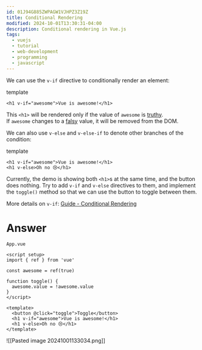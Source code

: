 ```yaml
---
id: 01J94G885ZWPAGW1VJHPZ3Z19Z
title: Conditional Rendering
modified: 2024-10-01T13:30:31-04:00
description: Conditional rendering in Vue.js
tags:
  - vuejs
  - tutorial
  - web-development
  - programming
  - javascript
---
```

We can use the `v-if` directive to conditionally render an element:

template

```
<h1 v-if="awesome">Vue is awesome!</h1>
```

This `<h1>` will be rendered only if the value of `awesome` is [truthy](https://developer.mozilla.org/en-US/docs/Glossary/Truthy). If `awesome` changes to a [falsy](https://developer.mozilla.org/en-US/docs/Glossary/Falsy) value, it will be removed from the DOM.

We can also use `v-else` and `v-else-if` to denote other branches of the condition:

template

```
<h1 v-if="awesome">Vue is awesome!</h1>
<h1 v-else>Oh no 😢</h1>
```

Currently, the demo is showing both `<h1>`s at the same time, and the button does nothing. Try to add `v-if` and `v-else` directives to them, and implement the `toggle()` method so that we can use the button to toggle between them.

More details on `v-if`: [Guide - Conditional Rendering](https://vuejs.org/guide/essentials/conditional.html)
# Answer
`App.vue`
```vue
<script setup>
import { ref } from 'vue'

const awesome = ref(true)

function toggle() {
  awesome.value = !awesome.value
}
</script>

<template>
  <button @click="toggle">Toggle</button>
  <h1 v-if="awesome">Vue is awesome!</h1>
  <h1 v-else>Oh no 😢</h1>
</template>
```
![[Pasted image 20241001133034.png]]